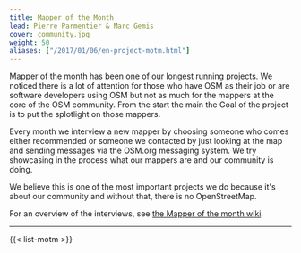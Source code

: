 ```yaml
---
title: Mapper of the Month
lead: Pierre Parmentier & Marc Gemis
cover: community.jpg
weight: 50
aliases: ["/2017/01/06/en-project-motm.html"]
---
```


Mapper of the month has been one of our longest running projects. We noticed there is a lot of attention for those who have OSM as their job or are software developers using OSM but not as much for the mappers at the core of the OSM community. From the start the main the Goal of the project is to put the splotlight on those mappers.

Every month we interview a new mapper by choosing someone who comes either recommended or someone we contacted by just looking at the map and sending messages via the OSM.org messaging system. We try showcasing in the process what our mappers are and our community is doing.

We believe this is one of the most important projects we do because it's about our community and without that, there is no OpenStreetMap.

For an overview of the interviews, see [the Mapper of the month wiki](https://wiki.openstreetmap.org/wiki/WikiProject_Belgium/Belgian_Mapper_of_the_Month).

---

{{< list-motm >}}

